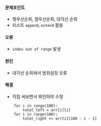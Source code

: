 #### 문제포인트 
- 행우선순회, 열우선순회, 대각선 순회
- 리스트 `append`, `extend` 활용

#### 오류
- `index out of range` 발생

#### 원인
- 대각선 순회에서 범위설정 오류

#### 해결
- 직접 써보면서 확인하여 수정
```
    for i in range(100):
        total_left = arr[i][i]
    for i in range(100):
        total_right += arr[i][100 - i - 1]
```